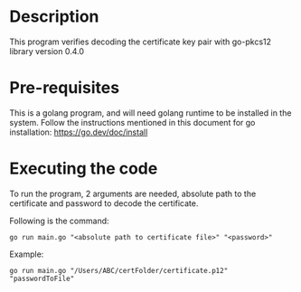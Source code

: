 # Description
This program verifies decoding the certificate key pair with go-pkcs12 library version 0.4.0

# Pre-requisites
This is a golang program, and will need golang runtime to be installed in the system.
Follow the instructions mentioned in this document for go installation: https://go.dev/doc/install

# Executing the code
To run the program, 2 arguments are needed, absolute path to the certificate and password to decode the certificate.

Following is the command:
```
go run main.go "<absolute path to certificate file>" "<password>"
```

Example:
```
go run main.go "/Users/ABC/certFolder/certificate.p12" "passwordToFile"
```
